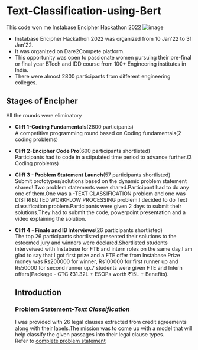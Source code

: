# Text-Classification-using-Bert
This code won me Instabase Encipher Hackathon 2022
![image](https://user-images.githubusercontent.com/45576314/153232282-2f08756a-951e-4d83-a23a-6110acbff7e0.png)

* Instabase Encipher Hackathon 2022 was organized from 10 Jan'22 to 31 Jan'22.
* It was organized on Dare2Compete platform.
* This opportunity was open to passionate women pursuing their pre-final or final year BTech and IDD course from 100+ Engineering institutes in India.
* There were almost 2800 participants from different engineering colleges.

## Stages of Encipher
All the rounds were eliminatory
* **Cliff 1-Coding Fundamentals**(2800 participants)  
  A competitive programming round based on Coding fundamentals(2 coding problems)
* **Cliff 2-Encipher Code Pro**(600 participants shortlisted)  
  Participants had to code in a stipulated time period to advance further.(3 Coding problems)
* **Cliff 3 - Problem Statement Launch**(57 participants shortlisted)  
  Submit prototypes/solutions based on the dynamic problem statement shared!.Two problem statements were shared.Participant had to do any one of them.One was a -TEXT             CLASSIFICATION problem and one was DISTRIBUTED WORKFLOW PROCESSING problem.I decided to do Text classification problem.Participants were given 2 days to submit their           solutions.They had to submit the code, powerpoint presentation and a video explaining the solution.
* **Cliff 4 - Finale and IB Interviews**(26 participants shortlisted)  
  The top 26 participants shortlisted presented their solutions to the esteemed jury and winners were declared.Shortlisted students interveiwed with Instabase for FTE and 
  intern roles on the same day.I am glad to say that I got first prize and a FTE offer from Instabase.Prize money was Rs200000 for winner, Rs100000 for first runner up and       Rs50000 for second runner up.7 students were given FTE and Intern offers(Package - CTC ₹31.32L + ESOPs worth ₹15L + Benefits).
  
  ## Introduction
  ### Problem Statement-*Text Classification*
  I was provided with 26 legal clauses extracted from credit agreements along with their labels.The mission was to come up with a model that will help classify the given passages into their legal clause types.  
  Refer to [complete problem statement](https://github.com/ishitajain123/Text-Classification-using-Bert/blob/main/Instabase%20Encipher%20Problem%20Statement%20(1)%20Text%20Classification.pdf)
  
  

